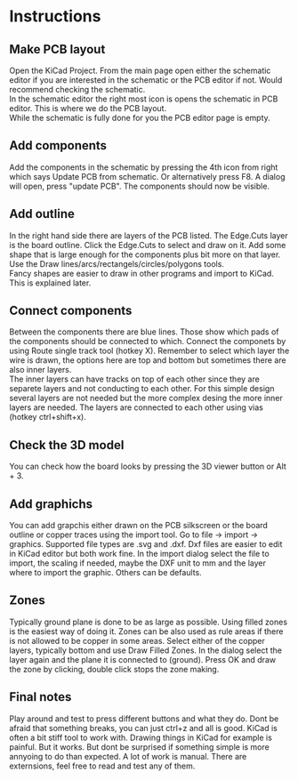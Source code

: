 # Instructions

## Make PCB layout
Open the KiCad Project. From the main page open either the schematic editor if you are interested in the schematic or the PCB editor if not. Would recommend checking the schematic.  
In the schematic editor the right most icon is opens the schematic in PCB editor. This is where we do the PCB layout.  
While the schematic is fully done for you the PCB editor page is empty. 
## Add components
Add the components in the schematic by pressing the 4th icon from right which says Update PCB from schematic. Or alternatively press F8. A dialog will open, press "update PCB". The components should now be visible. 
## Add outline
In the right hand side there are layers of the PCB listed. The Edge.Cuts layer is the board outline. Click the Edge.Cuts to select and draw on it. Add some shape that is large enough for the components plus bit more on that layer. Use the Draw lines/arcs/rectangels/circles/polygons tools.  
Fancy shapes are easier to draw in other programs and import to KiCad. This is explained later.
## Connect components
Between the components there are blue lines. Those show which pads of the components should be connected to which. Connect the componets by using Route single track tool (hotkey X). Remember to select which layer the wire is drawn, the options here are top and bottom but sometimes there are also inner layers.  
The inner layers can have tracks on top of each other since they are separete layers and not conducting to each other. For this simple design several layers are not needed but the more complex desing the more inner layers are needed. The layers are connected to each other using vias (hotkey ctrl+shift+x).

## Check the 3D model
You can check how the board looks by pressing the 3D viewer button or Alt + 3. 

## Add graphichs
You can add grapchis either drawn on the PCB silkscreen or the board outline or copper traces using the import tool. Go to file -> import -> graphics. Supported file types are .svg and .dxf. Dxf files are easier to edit in KiCad editor but both work fine. 
In the import dialog select the file to import, the scaling if needed, maybe the DXF unit to mm and the layer where to import the graphic. Others can be defaults.

## Zones
Typically ground plane is done to be as large as possible. Using filled zones is the easiest way of doing it. Zones can be also used as rule areas if there is not allowed to be copper in some areas. Select either of the copper layers, typically bottom and use Draw Filled Zones. In the dialog select the layer again and the plane it is connected to (ground). Press OK and draw the zone by clicking, double click stops the zone making.

## Final notes
Play around and test to press different buttons and what they do. Dont be afraid that something breaks, you can just ctrl+z and all is good. KiCad is often a bit stiff tool to work with. Drawing things in KiCad for example is painful. But it works. But dont be surprised if something simple is more annyoing to do than expected. A lot of work is manual. There are externsions, feel free to read and test any of them. 